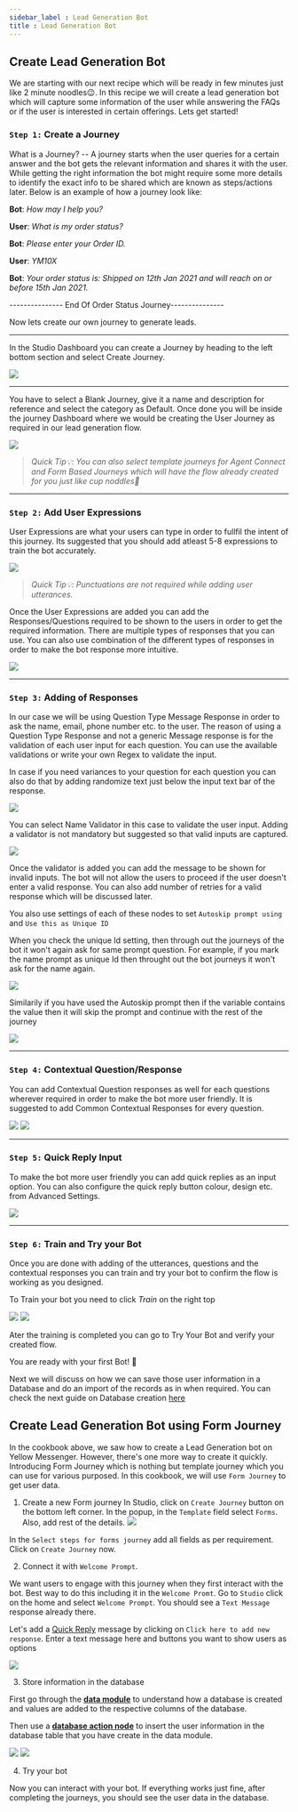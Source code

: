 ```yaml
---
sidebar_label : Lead Generation Bot
title : Lead Generation Bot
---
```

## Create Lead Generation Bot

We are starting with our next recipe which will be ready in few minutes just like 2 minute noodles😉. In this recipe we will create a lead generation bot which will capture some information of the user while answering the FAQs or if the user is interested in certain offerings. Lets get started!

### `Step 1:` Create a Journey

What is a Journey? -- A journey starts when the user queries for a certain answer and the bot gets the relevant information and shares it with the user. While getting the right information the bot might require some more details to identify the exact info to be shared which are known as steps/actions later. Below is an example of how a journey look like:


**Bot**: *How may I help you?*

**User**: *What is my order status?*

**Bot**: *Please enter your Order ID.*

**User**: *YM10X*

**Bot**: *Your order status is: Shipped on 12th Jan 2021 and will reach on or before 15th Jan 2021.*

<p>--------------- End Of Order Status Journey---------------</p>


Now lets create our own journey to generate leads. 


---

In the Studio Dashboard you can create a Journey by heading to the left bottom section and select Create Journey. 

![](https://cdn.yellowmessenger.com/Q8CjY97hpxWO1613018676058.png)


---
You have to select a Blank Journey, give it a name and description for reference and select the category as Default. Once done you will be inside the journey Dashboard where we would be creating the User Journey as required in our lead generation flow.

![](https://cdn.yellowmessenger.com/YZGjlTDx51YT1613018946967.png)

> _Quick Tip💡: You can also select template journeys for Agent Connect and Form Based Journeys which will have the flow already created for you just like cup noddles🍜_

---
### `Step 2:` Add User Expressions

User Expressions are what your users can type in order to fullfil the intent of this journey. Its suggested that you should add atleast 5-8 expressions to train the bot accurately.

![](https://cdn.yellowmessenger.com/MXd8MBBMVIqi1613029480475.png)

> _Quick Tip💡: Punctuations are not required while adding user utterances._


Once the User Expressions are added you can add the Responses/Questions required to be shown to the users in order to get the required information. There are multiple types of responses that you can use. You can also use combination of the different types of responses in order to make the bot response more intuitive. 

![](https://cdn.yellowmessenger.com/5bltCorsPHGQ1613104473061.png)

---
### `Step 3:` Adding of Responses

In our case we will be using Question Type Message Response in order to ask the name, email, phone number etc. to the user. The reason of using a Question Type Response and not a generic Message response is for the validation of each user input for each question. You can use the available validations or write your own Regex to validate the input.

In case if you need variances to your question for each question you can also do that by adding randomize text just below the input text bar of the response.

![](https://cdn.yellowmessenger.com/Lr2wc66ssaCg1613104821044.png)

You can select Name Validator in this case to validate the user input. Adding a validator is not mandatory but suggested so that valid inputs are captured. 

![](https://cdn.yellowmessenger.com/0b2IyhjPXKrZ1613105420402.png)

Once the validator is added you can add the message to be shown for invalid inputs. The bot will not allow the users to proceed if the user doesn't enter a valid response. You can also add number of retries for a valid response which will be discussed later.

You also use settings of each of these nodes to set `Autoskip prompt using` and `Use this as Unique ID`

When you check the unique Id setting, then through out the journeys of the bot it won't again ask for same prompt question. For example, if you mark the name prompt as unique Id then throught out the bot journeys it won't ask for the name again.

![](https://i.imgur.com/BNLifiq.png)

Similarily if you have used the Autoskip prompt then if the variable contains the value then it will skip the prompt and continue with the rest of the journey

![](https://i.imgur.com/a6OYf4K.png)

---
### `Step 4:` Contextual Question/Response

You can add Contextual Question responses as well for each questions wherever required in order to make the bot more user friendly. It is suggested to add Common Contextual Responses for every question.

![](https://cdn.yellowmessenger.com/rITfsdJPOPWw1613107702044.png) ![](https://cdn.yellowmessenger.com/CufP3Qva6zI81613108060676.png)

---
### `Step 5:` Quick Reply Input

To make the bot more user friendly you can add quick replies as an input option. You can also configure the quick reply button colour, design etc. from Advanced Settings. 


![](https://cdn.yellowmessenger.com/vhYmC2EvFu601613110323588.png)

---
### `Step 6:` Train and Try your Bot

Once you are done with adding of the utterances, questions and the contextual responses you can train and try your bot to confirm the flow is working as you designed. 

To Train your bot you need to click *Train* on the right top

![](https://cdn.yellowmessenger.com/PUSjIck2mpPk1613125572918.png)
![](https://cdn.yellowmessenger.com/sT6VGMa0y6av1613126056073.png)

Ater the training is completed you can go to Try Your Bot and verify your created flow.

You are ready with your first Bot! 🎉

Next we will discuss on how we can save those user information in a Database and do an import of the records as in when required. You can check the next guide on Database creation [here](../../platform_concepts/data/create-tables)

## Create Lead Generation Bot using Form Journey

In the cookbook above, we saw how to create a Lead Generation bot on Yellow Messenger. However, there's one more way to create it quickly. Introducing Form Journey which is nothing but template journey which you can use for various purposed. In this cookbook, we will use `Form Journey` to get user data.

1. Create a new Form journey
In Studio, click on `Create Journey` button on the bottom left corner.
In the popup, in the `Template` field select `Forms`. Also, add rest of the details. 
![](https://i.imgur.com/Ko2A98A.png)

In the `Select steps for forms journey` add all fields as per requirement.
Click on `Create Journey` now.

2. Connect it with `Welcome Prompt`.

We want users to engage with this journey when they first interact with the bot. Best way to do this including it in the `Welcome Promt`. Go to `Studio` click on the home and select `Welcome Prompt`. You should see a `Text Message` response already there.

Let's add a [Quick Reply](../../platform_concepts/studio/steps/prompts-and-messages#quick-replies) message by clicking on `Click here to add new response`. Enter a text message here and buttons you want to show users as options

![](https://i.imgur.com/DByc6iN.png)

3. Store information in the database

First go through the [**data module**](https://docs.yellow.ai/docs/platform_concepts/data/create-tables) to understand how a database is created and values are added to the respective columns of the database.

Then use a [**database action node**](https://docs.yellow.ai/docs/platform_concepts/studio/steps/action-nodes-and-logic#database) to insert the user information in the database table that you have create in the data module.

![](https://i.imgur.com/ReJ0gxz.png) ![](https://i.imgur.com/ftgzRjM.png)

4. Try your bot

Now you can interact with your bot. If everything works just fine, after completing the journeys, you should see the user data in the database.

